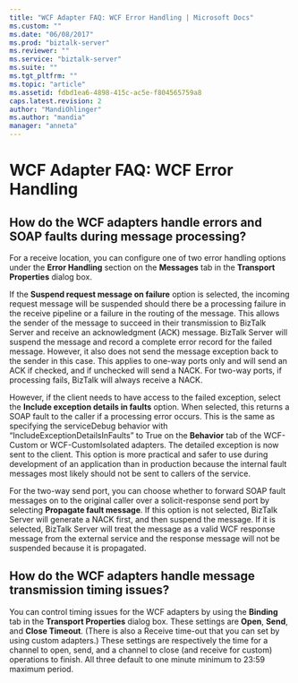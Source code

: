```yaml
---
title: "WCF Adapter FAQ: WCF Error Handling | Microsoft Docs"
ms.custom: ""
ms.date: "06/08/2017"
ms.prod: "biztalk-server"
ms.reviewer: ""
ms.service: "biztalk-server"
ms.suite: ""
ms.tgt_pltfrm: ""
ms.topic: "article"
ms.assetid: fdbd1ea6-4898-415c-ac5e-f804565759a8
caps.latest.revision: 2
author: "MandiOhlinger"
ms.author: "mandia"
manager: "anneta"
---
```

# WCF Adapter FAQ: WCF Error Handling
## How do the WCF adapters handle errors and SOAP faults during message processing?  
 For a receive location, you can configure one of two error handling options under the **Error Handling** section on the **Messages** tab in the **Transport Properties** dialog box.  
  
 If the **Suspend request message on failure** option is selected, the incoming request message will be suspended should there be a processing failure in the receive pipeline or a failure in the routing of the message. This allows the sender of the message to succeed in their transmission to BizTalk Server and receive an acknowledgment (ACK) message. BizTalk Server will suspend the message and record a complete error record for the failed message. However, it also does not send the message exception back to the sender in this case. This applies to one-way ports only and will send an ACK if checked, and if unchecked will send a NACK. For two-way ports, if processing fails, BizTalk will always receive a NACK.  
  
 However, if the client needs to have access to the failed exception, select the **Include exception details in faults** option. When selected, this returns a SOAP fault to the caller if a processing error occurs. This is the same as specifying the serviceDebug behavior with “IncludeExceptionDetailsInFaults” to True on the **Behavior** tab of the WCF-Custom or WCF-CustomIsolated adapters. The detailed exception is now sent to the client. This option is more practical and safer to use during development of an application than in production because the internal fault messages most likely should not be sent to callers of the service.  
  
 For the two-way send port, you can choose whether to forward SOAP fault messages on to the original caller over a solicit-response send port by selecting **Propagate fault message**. If this option is not selected, BizTalk Server will generate a NACK first, and then suspend the message. If it is selected, BizTalk Server will treat the message as a valid WCF response message from the external service and the response message will not be suspended because it is propagated.  
  
## How do the WCF adapters handle message transmission timing issues?  
 You can control timing issues for the WCF adapters by using the **Binding** tab in the **Transport Properties** dialog box. These settings are **Open**, **Send**, and **Close Timeout**. (There is also a Receive time-out that you can set by using custom adapters.) These settings are respectively the time for a channel to open, send, and a channel to close (and receive for custom) operations to finish. All three default to one minute minimum to 23:59 maximum period.